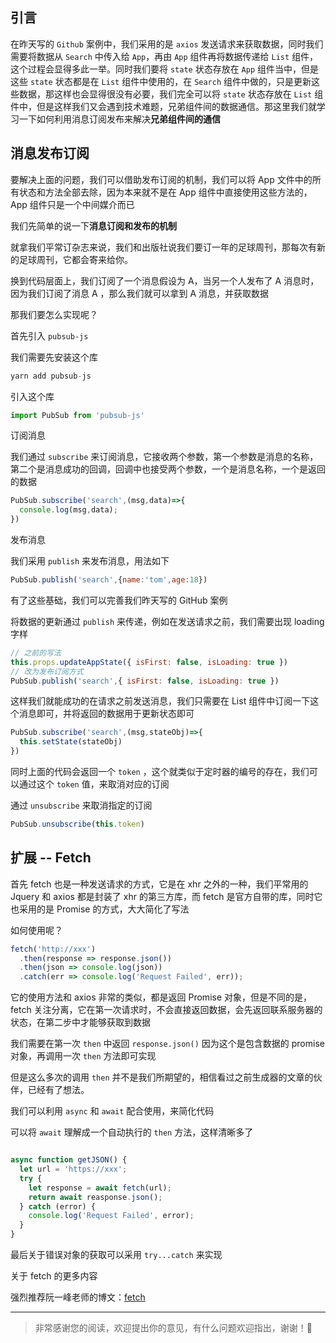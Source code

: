 ## 引言

在昨天写的 `Github` 案例中，我们采用的是 `axios` 发送请求来获取数据，同时我们需要将数据从 `Search` 中传入给 `App`，再由 `App` 组件再将数据传递给 `List` 组件，这个过程会显得多此一举。同时我们要将 `state` 状态存放在 `App` 组件当中，但是这些 `state` 状态都是在 `List` 组件中使用的，在 `Search` 组件中做的，只是更新这些数据，那这样也会显得很没有必要，我们完全可以将 `state` 状态存放在 `List` 组件中，但是这样我们又会遇到技术难题，兄弟组件间的数据通信。那这里我们就学习一下如何利用消息订阅发布来解决**兄弟组件间的通信**

## 消息发布订阅

要解决上面的问题，我们可以借助发布订阅的机制，我们可以将 App 文件中的所有状态和方法全部去除，因为本来就不是在 App 组件中直接使用这些方法的，App 组件只是一个中间媒介而已

我们先简单的说一下**消息订阅和发布的机制**

就拿我们平常订杂志来说，我们和出版社说我们要订一年的足球周刊，那每次有新的足球周刊，它都会寄来给你。

换到代码层面上，我们订阅了一个消息假设为 A，当另一个人发布了 A 消息时，因为我们订阅了消息 A ，那么我们就可以拿到 A 消息，并获取数据

那我们要怎么实现呢？

首先引入 `pubsub-js`

我们需要先安装这个库

```js
yarn add pubsub-js
```

引入这个库 

```js
import PubSub from 'pubsub-js'
```

订阅消息

我们通过 `subscribe` 来订阅消息，它接收两个参数，第一个参数是消息的名称，第二个是消息成功的回调，回调中也接受两个参数，一个是消息名称，一个是返回的数据

```js
PubSub.subscribe('search',(msg,data)=>{
  console.log(msg,data);
})
```

发布消息

我们采用 `publish` 来发布消息，用法如下

```js
PubSub.publish('search',{name:'tom',age:18})
```

有了这些基础，我们可以完善我们昨天写的 GitHub 案例

将数据的更新通过 `publish` 来传递，例如在发送请求之前，我们需要出现 loading 字样

```js
// 之前的写法
this.props.updateAppState({ isFirst: false, isLoading: true })
// 改为发布订阅方式
PubSub.publish('search',{ isFirst: false, isLoading: true })
```

这样我们就能成功的在请求之前发送消息，我们只需要在 List 组件中订阅一下这个消息即可，并将返回的数据用于更新状态即可

```js
PubSub.subscribe('search',(msg,stateObj)=>{
  this.setState(stateObj)
})
```

同时上面的代码会返回一个 `token` ，这个就类似于定时器的编号的存在，我们可以通过这个 `token` 值，来取消对应的订阅

通过 `unsubscribe` 来取消指定的订阅

```js
PubSub.unsubscribe(this.token)
```

## 扩展 -- Fetch

首先 fetch 也是一种发送请求的方式，它是在 xhr 之外的一种，我们平常用的 Jquery 和 axios 都是封装了 xhr 的第三方库，而 fetch 是官方自带的库，同时它也采用的是 Promise 的方式，大大简化了写法

如何使用呢？

```js
fetch('http://xxx')
  .then(response => response.json())
  .then(json => console.log(json))
  .catch(err => console.log('Request Failed', err)); 
```

它的使用方法和 axios 非常的类似，都是返回 Promise 对象，但是不同的是， fetch 关注分离，它在第一次请求时，不会直接返回数据，会先返回联系服务器的状态，在第二步中才能够获取到数据

我们需要在第一次 `then` 中返回 `response.json()` 因为这个是包含数据的 promise 对象，再调用一次 `then` 方法即可实现

但是这么多次的调用 `then` 并不是我们所期望的，相信看过之前生成器的文章的伙伴，已经有了想法。

我们可以利用 `async` 和 `await` 配合使用，来简化代码

可以将 `await` 理解成一个自动执行的 `then` 方法，这样清晰多了

```js

async function getJSON() {
  let url = 'https://xxx';
  try {
    let response = await fetch(url);
    return await reasponse.json();
  } catch (error) {
    console.log('Request Failed', error);
  }
}
```

最后关于错误对象的获取可以采用 `try...catch` 来实现

关于 fetch 的更多内容

强烈推荐阮一峰老师的博文：[fetch](http://www.ruanyifeng.com/blog/2020/12/fetch-tutorial.html)

---

>  非常感谢您的阅读，欢迎提出你的意见，有什么问题欢迎指出，谢谢！🎈


